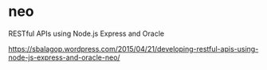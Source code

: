 # neo
RESTful APIs using Node.js Express and Oracle

https://sbalagop.wordpress.com/2015/04/21/developing-restful-apis-using-node-js-express-and-oracle-neo/
